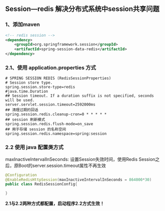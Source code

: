 ##  Session—redis 解决分布式系统中session共享问题

### 1、添加maven
```xml
<!-- redis session -->
<dependency>
    <groupId>org.springframework.session</groupId>
    <artifactId>spring-session-data-redis</artifactId>
</dependency>
```
### 2.1、使用 application.properties 方式
```properties
# SPRING SESSION REDIS (RedisSessionProperties)
# Session store type.
spring.session.store-type=redis
#java.time.Duration
## Session timeout. If a duration suffix is not specified, seconds will be used.
server.servlet.session.timeout=2592000ms
## 清理过期的回话
spring.session.redis.cleanup-cron=0 * * * * *
## session 刷新模式
spring.session.redis.flush-mode=on_save
## 用于存储 session 的名称空间
spring.session.redis.namespace=spring:session
```
### 2.2 使用 java 配置类方式
maxInactiveIntervalInSeconds: 设置Session失效时间，使用Redis Session之后，原Boot的server.session.timeout属性不再生效
```java
@Configuration
@EnableRedisHttpSession(maxInactiveIntervalInSeconds = 864000*30)
public class RedisSessionConfig{

}
```

**2.1与2.2两种方式都配置，启动程序2.2方式生效！**

